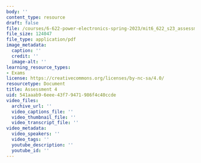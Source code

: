 ```yaml
---
body: ''
content_type: resource
draft: false
file: /courses/6-622-power-electronics-spring-2023/mit6_622_s23_assessment04.pdf
file_size: 124047
file_type: application/pdf
image_metadata:
  caption: ''
  credit: ''
  image-alt: ''
learning_resource_types:
- Exams
license: https://creativecommons.org/licenses/by-nc-sa/4.0/
resourcetype: Document
title: Assessment 4
uid: 541aaab9-6eee-43f7-9471-986f4c40ccde
video_files:
  archive_url: ''
  video_captions_file: ''
  video_thumbnail_file: ''
  video_transcript_file: ''
video_metadata:
  video_speakers: ''
  video_tags: ''
  youtube_description: ''
  youtube_id: ''
---
```


